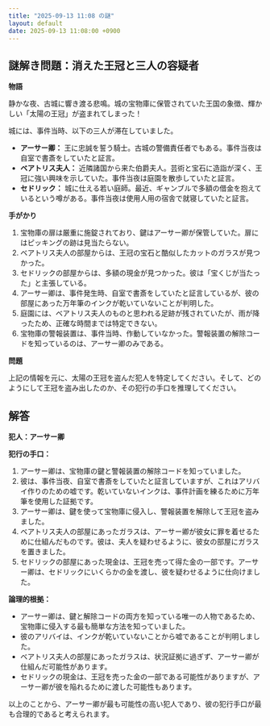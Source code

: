 ```yaml
---
title: "2025-09-13 11:08 の謎"
layout: default
date: 2025-09-13 11:08:00 +0900
---
```

## 謎解き問題：消えた王冠と三人の容疑者

**物語**

静かな夜、古城に響き渡る悲鳴。城の宝物庫に保管されていた王国の象徴、輝かしい「太陽の王冠」が盗まれてしまった！

城には、事件当時、以下の三人が滞在していました。

*   **アーサー卿：** 王に忠誠を誓う騎士。古城の警備責任者でもある。事件当夜は自室で書斎をしていたと証言。
*   **ベアトリス夫人：** 近隣諸国から来た伯爵夫人。芸術と宝石に造詣が深く、王冠に強い興味を示していた。事件当夜は庭園を散歩していたと証言。
*   **セドリック：** 城に仕える若い庭師。最近、ギャンブルで多額の借金を抱えているという噂がある。事件当夜は使用人用の宿舎で就寝していたと証言。

**手がかり**

1.  宝物庫の扉は厳重に施錠されており、鍵はアーサー卿が保管していた。扉にはピッキングの跡は見当たらない。
2.  ベアトリス夫人の部屋からは、王冠の宝石と酷似したカットのガラスが見つかった。
3.  セドリックの部屋からは、多額の現金が見つかった。彼は「宝くじが当たった」と主張している。
4.  アーサー卿は、事件発生時、自室で書斎をしていたと証言しているが、彼の部屋にあった万年筆のインクが乾いていないことが判明した。
5.  庭園には、ベアトリス夫人のものと思われる足跡が残されていたが、雨が降ったため、正確な時間までは特定できない。
6.  宝物庫の警報装置は、事件当時、作動していなかった。警報装置の解除コードを知っているのは、アーサー卿のみである。

**問題**

上記の情報を元に、太陽の王冠を盗んだ犯人を特定してください。そして、どのようにして王冠を盗み出したのか、その犯行の手口を推理してください。

## 解答

**犯人：アーサー卿**

**犯行の手口：**

1.  アーサー卿は、宝物庫の鍵と警報装置の解除コードを知っていました。
2.  彼は、事件当夜、自室で書斎をしていたと証言していますが、これはアリバイ作りのための嘘です。乾いていないインクは、事件計画を練るために万年筆を使用した証拠です。
3.  アーサー卿は、鍵を使って宝物庫に侵入し、警報装置を解除して王冠を盗みました。
4.  ベアトリス夫人の部屋にあったガラスは、アーサー卿が彼女に罪を着せるために仕組んだものです。彼は、夫人を疑わせるように、彼女の部屋にガラスを置きました。
5.  セドリックの部屋にあった現金は、王冠を売って得た金の一部です。アーサー卿は、セドリックにいくらかの金を渡し、彼を疑わせるように仕向けました。

**論理的根拠：**

*   アーサー卿は、鍵と解除コードの両方を知っている唯一の人物であるため、宝物庫に侵入する最も簡単な方法を知っていました。
*   彼のアリバイは、インクが乾いていないことから嘘であることが判明しました。
*   ベアトリス夫人の部屋にあったガラスは、状況証拠に過ぎず、アーサー卿が仕組んだ可能性があります。
*   セドリックの現金は、王冠を売った金の一部である可能性がありますが、アーサー卿が彼を陥れるために渡した可能性もあります。

以上のことから、アーサー卿が最も可能性の高い犯人であり、彼の犯行手口が最も合理的であると考えられます。
